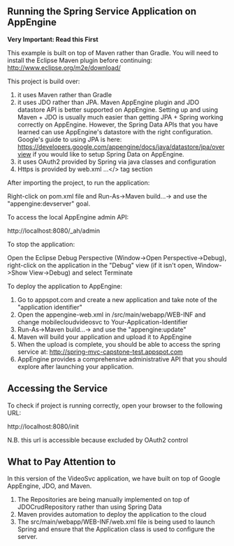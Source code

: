 ## Running the Spring Service Application on AppEngine

__Very Important: Read this First__

This example is built on top of Maven rather than Gradle. You will need to 
install the Eclipse Maven plugin before continuing: http://www.eclipse.org/m2e/download/

This project is build over: 
1) it uses Maven rather than Gradle 
2) it uses JDO rather than JPA. 
Maven AppEngine plugin and JDO datastore API is better supported on
AppEngine. Setting up and using Maven + JDO is usually much easier than getting JPA +
Spring working correctly on AppEngine. However, the Spring Data APIs that you have
learned can use AppEngine's datastore with the right configuration. Google's guide
to using JPA is here: https://developers.google.com/appengine/docs/java/datastore/jpa/overview
if you would like to setup Spring Data on AppEngine.
3) it uses OAuth2 provided by Spring via java classes and configuration
4) Https is provided by web.xml <security-constraint>...</> tag section

After importing the project, to run the application:

Right-click on pom.xml file and Run-As->Maven build...-> and use the "appengine:devserver"
goal. 

To access the local AppEngine admin API:

http://localhost:8080/_ah/admin

To stop the application:

Open the Eclipse Debug Perspective (Window->Open Perspective->Debug), right-click on
the application in the "Debug" view (if it isn't open, Window->Show View->Debug) and
select Terminate

To deploy the application to AppEngine:

1. Go to appspot.com and create a new application and take note of the "application identifier"
2. Open the appengine-web.xml in /src/main/webapp/WEB-INF and change <application>mobilecloudvideosvc</application> 
   to <application>Your-Application-Identifier</application>
3. Run-As->Maven build...-> and use the "appengine:update"
4. Maven will build your application and upload it to AppEngine
5. When the upload is complete, you should be able to access the spring service at:
   http://spring-mvc-capstone-test.appspot.com   
6. AppEngine provides a comprehensive administrative API that you should explore after launching your application.

## Accessing the Service

To check if project is running correctly, open your browser to the following
URL:

http://localhost:8080/init

N.B. this url is accessible because excluded by OAuth2 control

## What to Pay Attention to

In this version of the VideoSvc application, we have built on top of Google AppEngine,
JDO, and Maven.

1. The Repositories are being manually implemented on top of JDOCrudRepository rather
   than using Spring Data
2. Maven provides automation to deploy the application to the cloud
3. The src/main/webapp/WEB-INF/web.xml file is being used to launch Spring and ensure that
   the Application class is used to configure the server. 